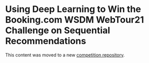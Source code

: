 # Using Deep Learning to Win the Booking.com WSDM WebTour21 Challenge on Sequential Recommendations

This content was moved to a new [competition repository](https://github.com/NVIDIA-Merlin/competitions).  
